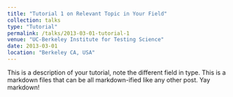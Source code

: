 ```yaml
---
title: "Tutorial 1 on Relevant Topic in Your Field"
collection: talks
type: "Tutorial"
permalink: /talks/2013-03-01-tutorial-1
venue: "UC-Berkeley Institute for Testing Science"
date: 2013-03-01
location: "Berkeley CA, USA"
---
```


This is a description of your tutorial, note the different field in type. This is a markdown files that can be all markdown-ified like any other post. Yay markdown!

